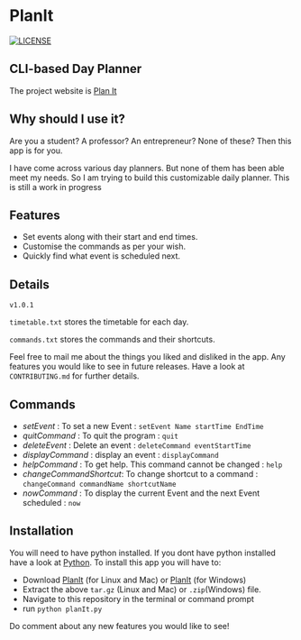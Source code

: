 # PlanIt

[![LICENSE](https://img.shields.io/badge/License-Apache%202.0-blue.svg)](https://github.com/Arhaan/PlanIt/blob/master/LICENSE)

## CLI-based Day Planner

The project website is [Plan It](https://arhaan.github.io/PlanIt/)

## Why should I use it?

Are you a student? A professor? An entrepreneur? None of these? Then this app is for you.

I have come across various day planners. But none of them has been able meet my needs. So I am trying to build this customizable daily planner. This is still a work in progress

## Features

* Set events along with their start and end times.
* Customise the commands as per your wish.
* Quickly find what event is scheduled next.

## Details

`v1.0.1`

`timetable.txt` stores the timetable for each day.

`commands.txt` stores the commands and their shortcuts.

Feel free to mail me about the things you liked and disliked in the app. Any features you would like to see in future releases. Have a look at `CONTRIBUTING.md` for further details.

## Commands

* _setEvent_ : To set a new Event : `setEvent Name startTime EndTime`
* _quitCommand_ : To quit the program : `quit`
* _deleteEvent_ : Delete an event : `deleteCommand eventStartTime`
* _displayCommand_ : display an event :  `displayCommand`
* _helpCommand_ : To get help. This command cannot be changed : `help`
* _changeCommandShortcut_: To change shortcut to a command : `changeCommand commandName shortcutName`
* _nowCommand_ : To display the current Event and the next Event scheduled : `now`

## Installation

You will need to have python installed. If you dont have python installed have a look at [Python](https://www.python.org/downloads/). To install this app you will have to:

* Download [PlanIt](https://github.com/Arhaan/PlanIt/archive/v1.0.1.tar.gz) (for Linux and Mac) or [PlanIt](https://github.com/Arhaan/PlanIt/archive/v1.0.1.zip) (for Windows)
* Extract the above `tar.gz` (Linux and Mac) or `.zip`(Windows) file.
* Navigate to this repository in the terminal or command prompt
* run `python planIt.py`

Do comment about any new features you would like to see!

